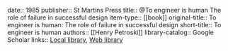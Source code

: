 date:: 1985
publisher:: St Martins Press
title:: @To engineer is human The role of failure in successful design
item-type:: [[book]]
original-title:: To engineer is human: The role of failure in successful design
short-title:: To engineer is human
authors:: [[Henry Petroski]]
library-catalog:: Google Scholar
links:: [Local library](zotero://select/library/items/TQW8K8MF), [Web library](https://www.zotero.org/users/6520516/items/TQW8K8MF)
